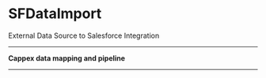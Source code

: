 # SFDataImport
External Data Source to Salesforce Integration
<hr />
<b> Cappex data mapping and pipeline </b><hr />
